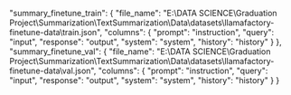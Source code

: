   "summary_finetune_train": {
        "file_name": "E:\DATA SCIENCE\Graduation Project\Summarization\TextSummarization\Data\datasets\llamafactory-finetune-data\train.json",
        "columns": {
            "prompt": "instruction",
            "query": "input",
            "response": "output",
            "system": "system",
            "history": "history"
        }
    },
    "summary_finetune_val": {
        "file_name": "E:\DATA SCIENCE\Graduation Project\Summarization\TextSummarization\Data\datasets\llamafactory-finetune-data\val.json",
        "columns": {
            "prompt": "instruction",
            "query": "input",
            "response": "output",
            "system": "system",
            "history": "history"
        }
    }